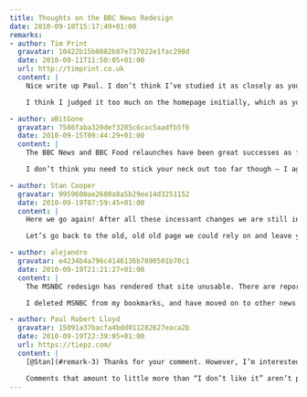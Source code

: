 ```yaml
---
title: Thoughts on the BBC News Redesign
date: 2010-09-10T15:17:49+01:00
remarks:
- author: Tim Print
  gravatar: 10422b15b0082b87e737022e1fac298d
  date: 2010-09-11T11:50:05+01:00
  url: http://timprint.co.uk
  content: |
    Nice write up Paul. I don’t think I’ve studied it as closely as you and I was critical of the new design when it first appeared. After a few weeks of use though I have to say I’m liking it more and more.

    I think I judged it too much on the homepage initially, which as you say is a strange beast, it’s packed so full of content it’s hard to get a handle on the hierarchy. When you get off the homepage and drill down a bit the system really does work.

- author: aBitGone
  gravatar: 7586faba320def3205c6cac5aadfb5f6
  date: 2010-09-15T09:44:29+01:00
  content: |
    The BBC News and BBC Food relaunches have been great successes as far as I’m concerned. I was a little disappointed to see that the BBC have gone back to Arial as their first choice of web typeface, but I suspect that decision has more to do with how the dominant Windows-based browsers render Helvetica – very poorly, if memory serves.

    I don’t think you need to stick your neck out too far though – I agree that people will probably be using the GVL3-based websites as references of good design and layout for some time to come, so calling it a design icon isn’t a stretch at all.

- author: Stan Cooper
  gravatar: 9959600ae2680a8a5b29ee14d3251152
  date: 2010-09-19T07:59:45+01:00
  content: |
    Here we go again! After all these incessant changes we are still in the realms of “beta” or should that be “beat up.”

    Let’s go back to the old, old old page we could rely on and leave you free to mess yourselves up and leave the rest of us to depend on a home page that REALLY worked.

- author: alejandro
  gravatar: e4234b4a796c4146136b7890501b70c1
  date: 2010-09-19T21:21:27+01:00
  content: |
    The MSNBC redesign has rendered that site unusable. There are reports that they have also lost 25% of their online audience.

    I deleted MSNBC from my bookmarks, and have moved on to other news sites. It was a horrible redesign

- author: Paul Robert Lloyd
  gravatar: 15091a37bacfa4bdd011282627eaca2b
  date: 2010-09-19T22:39:05+01:00
  url: https://tiepz.com/
  content: |
    [@Stan](#remark-3) Thanks for your comment. However, I’m interested to understand why you thought the previous design worked better than the new version—could you expand on your feedback at all?

    Comments that amount to little more than “I don’t like it” aren’t particularly constructive or helpful.
---
```

